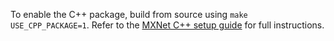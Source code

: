 To enable the C++ package, build from source using `make USE_CPP_PACKAGE=1`.
Refer to the [MXNet C++ setup guide](/get_started/cpp_setup.html) for full instructions.
                
